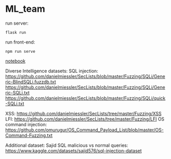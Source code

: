 # ML_team

run server: 

	flask run 

run front-end:

	npm run serve

[notebook](https://colab.research.google.com/drive/1AsvpMDYy5DhRv-G5jj9WeBvvIXkuY4CV?usp=sharing)

Diverse Intelligence datasets:
  SQL injection: https://github.com/danielmiessler/SecLists/blob/master/Fuzzing/SQLi/Generic-BlindSQLi.fuzzdb.txt
                 https://github.com/danielmiessler/SecLists/blob/master/Fuzzing/SQLi/Generic-SQLi.txt
                 https://github.com/danielmiessler/SecLists/blob/master/Fuzzing/SQLi/quick-SQLi.txt

  XSS:           https://github.com/danielmiessler/SecLists/tree/master/Fuzzing/XSS
  LFI:           https://github.com/danielmiessler/SecLists/tree/master/Fuzzing/LFI
  OS command injection: https://github.com/omurugur/OS_Command_Payload_List/blob/master/OS-Command-Fuzzing.txt

Additional dataset:
Sajid SQL malicious vs normal queries: https://www.kaggle.com/datasets/sajid576/sql-injection-dataset
